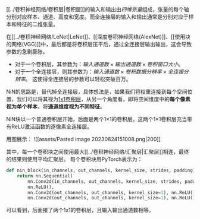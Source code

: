[[../卷积神经网络/卷积层|卷积层]]的输入和输出由*四维张量*组成，张量的每个轴分别对应样本、通道、高度和宽度。而全连接层的输入和输出通常是分别对应于样本和特征的二维张量。

在[[../卷积神经网络/LeNet|LeNet]]、[[深度卷积神经网络(AlexNet)]]、[[使用块的网络(VGG)]]中，最后都是将卷积层压平后，通过全连接层输出输出，这会导致参数的急剧膨胀。
- 对于一个卷积层，其参数为：$输入通道数 \times 输出通道数 \times 卷积窗口大小$。
- 对于一个全连接层，则其参数为：$输入通道数 \times 卷积数据分辨率 \times 全连接分辨率$。
这使得全连接层的参数可以轻松突破百万。

NiN的思路是，替代掉全连接层，具体想法是，如果我们将权重连接到每个空间位置，我们可以将其视为[1x1卷积层](1x1卷积层.md)，从另一个角度看，即将空间维度中的**每个像素视为单个样本**，将**通道维度视为不同特征**。

NiN块以一个普通卷积层开始，后面是两个1×1的卷积层。这两个1×1卷积层充当带有ReLU激活函数的逐像素全连接层。

用图展示：
![[assets/Pasted image 20230824151008.png|200]]

其中，每一个卷积块之间使用最大[[../卷积神经网络/汇聚层|汇聚层]]相连，最终的结果则使用平均汇聚层。
每个卷积块用PyTorch表示为：
```python
def nin_block(in_channels, out_channels, kernel_size, strides, padding):
    return nn.Sequential(
        nn.Conv2d(in_channels, out_channels, kernel_size, strides, padding),
        nn.ReLU(),
        nn.Conv2d(out_channels, out_channels, kernel_size=1), nn.ReLU(),
        nn.Conv2d(out_channels, out_channels, kernel_size=1), nn.ReLU())
```
可以看到，后面接了两个1x1的卷积层，且输入输出通道数相等。